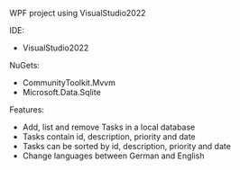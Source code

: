 WPF project using VisualStudio2022

IDE:
- VisualStudio2022

NuGets:
- CommunityToolkit.Mvvm
- Microsoft.Data.Sqlite

Features:
- Add, list and remove Tasks in a local database
- Tasks contain id, description, priority and date
- Tasks can be sorted by id, description, priority and date
- Change languages between German and English

